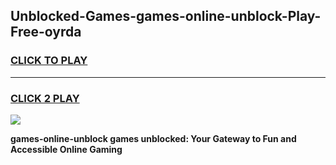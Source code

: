 
## Unblocked-Games-games-online-unblock-Play-Free-oyrda
<h3>
<a href="https://premium76.site?title=games-online-unblock&ref=15A">CLICK TO PLAY</a></h3>
<hr>

<h3>
<a href="https://premium76.site?title=games-online-unblock&ref=15A">CLICK 2 PLAY</a>
  
</h3>

<a href="https://premium76.site?title=games-online-unblock&ref=15A"><img src="https://clearcache.store/games.png"></a>


**games-online-unblock games unblocked: Your Gateway to Fun and Accessible Online Gaming**
